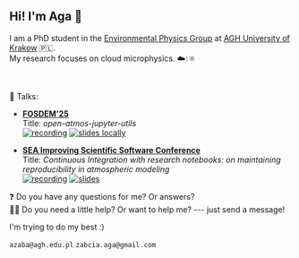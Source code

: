 ## Hi! I'm Aga :frog:
I am a PhD student in the [Environmental Physics Group](https://zfs.agh.edu.pl/en) at [AGH University of Krakow](https://www.fis.agh.edu.pl/en) 🇵🇱.\
My research focuses on cloud microphysics. ☁️💧⚛️ 

&nbsp;


💬 Talks:
  - **[FOSDEM'25](https://fosdem.org/2025/schedule/speaker/agnieszka_zaba/)** \
    Title: _open-atmos-jupyter-utils_\
    [![recording](https://img.shields.io/badge/-recording-lightgrey?style=flat-square)](https://ftp.fau.de/fosdem/2025/k1105/fosdem-2025-6674-lightning-lightning-talks.mp4#t=24:31,28:25)
    [![slides locally](https://img.shields.io/badge/-slides-blue?style=flat-square)](https://github.com/AgnieszkaZaba/talks/blob/main/2025_FOSDEM_LLT1.pdf)
    
    

  - **[SEA Improving Scientific Software Conference](https://sea.ucar.edu/iss/2025/)** \
    Title: _Continuous Integration with research notebooks: on maintaining reproducibility in atmospheric modeling_\
    [![recording](https://img.shields.io/badge/-recording-lightgrey?style=flat-square&logo=YouTube&logoColor=%23FF0000)](https://www.youtube.com/watch?v=ErMtewdCY4s&t=16375s)
    [![slides](https://img.shields.io/badge/-slides-blue?style=flat-square)](https://github.com/AgnieszkaZaba/talks/blob/main/2025_ISS_Conference.pdf)


❓ Do you have any questions for me? Or answers?\
🤷🏾 Do you need a little help? Or want to help me? --- just send a message!

I'm trying to do my best :)

`azaba@agh.edu.pl`
`zabcia.aga@gmail.com`
<!--
**AgnieszkaZaba/AgnieszkaZaba** is a ✨ _special_ ✨ repository because its `README.md` (this file) appears on your GitHub profile.

Here are some ideas to get you started:

- 🔭 I’m currently working on ...
- 🌱 I’m currently learning ...
- 👯 I’m looking to collaborate on ...
- 🤔 I’m looking for help with ...
- 💬 Ask me about ...
- 📫 How to reach me: ...
- 😄 Pronouns: ...
- ⚡ Fun fact: ...
-->
